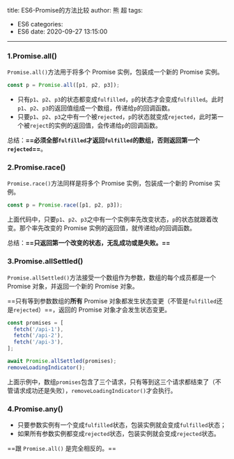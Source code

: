 title: ES6-Promise的方法比较
author: 熊 超
tags:
  - ES6
categories:
  - ES6
date: 2020-09-27 13:15:00
---
<!--more-->

### 1.Promise.all()

`Promise.all()`方法用于将多个 Promise 实例，包装成一个新的 Promise 实例。

```js
const p = Promise.all([p1, p2, p3]);
```

- 只有`p1`、`p2`、`p3`的状态都变成`fulfilled`，`p`的状态才会变成`fulfilled`。此时`p1`、`p2`、`p3`的返回值组成一个数组，传递给`p`的回调函数。
- 只要`p1`、`p2`、`p3`之中有一个被`rejected`，`p`的状态就变成`rejected`，此时第一个被`reject`的实例的返回值，会传递给`p`的回调函数。

总结：**==必须全部`fulfilled`才返回`fulfilled`的数组，否则返回第一个`rejected`==**。



### 2.Promise.race()

`Promise.race()`方法同样是将多个 Promise 实例，包装成一个新的 Promise 实例。

```javascript
const p = Promise.race([p1, p2, p3]);
```

上面代码中，只要`p1`、`p2`、`p3`之中有一个实例率先改变状态，`p`的状态就跟着改变。那个率先改变的 Promise 实例的返回值，就传递给`p`的回调函数。

总结：**==只返回第一个改变的状态，无乱成功或是失败。==**



### 3.Promise.allSettled()

`Promise.allSettled()`方法接受一个数组作为参数，数组的每个成员都是一个 Promise 对象，并返回一个新的 Promise 对象。

==只有等到参数数组的**所有** Promise 对象都发生状态变更（不管是`fulfilled`还是`rejected`）==，返回的 Promise 对象才会发生状态变更。

```javascript
const promises = [
  fetch('/api-1'),
  fetch('/api-2'),
  fetch('/api-3'),
];

await Promise.allSettled(promises);
removeLoadingIndicator();
```

上面示例中，数组`promises`包含了三个请求，只有等到这三个请求都结束了（不管请求成功还是失败），`removeLoadingIndicator()`才会执行。



### 4.Promise.any()

- 只要参数实例有一个变成`fulfilled`状态，包装实例就会变成`fulfilled`状态；
- 如果所有参数实例都变成`rejected`状态，包装实例就会变成`rejected`状态。

==跟 `Promise.all()` 是完全相反的。==

















